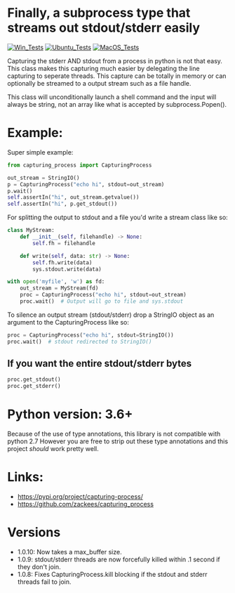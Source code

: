 # Finally, a subprocess type that streams out stdout/stderr easily

[![Win_Tests](https://github.com/zackees/capturing_process/actions/workflows/push_win.yml/badge.svg)](https://github.com/zackees/capturing_process/actions/workflows/push_win.yml)
[![Ubuntu_Tests](https://github.com/zackees/capturing_process/actions/workflows/push_ubuntu.yml/badge.svg)](https://github.com/zackees/capturing_process/actions/workflows/push_ubuntu.yml)
[![MacOS_Tests](https://github.com/zackees/capturing_process/actions/workflows/push_macos.yml/badge.svg)](https://github.com/zackees/capturing_process/actions/workflows/push_macos.yml)

Capturing the stderr AND stdout from a process in python is not that easy.
This class makes this capturing much easier by delegating the line capturing
to seperate threads. This capture can be totally in memory or can optionally
be streamed to a output stream such as a file handle.

This class will unconditionally launch a shell command and the input will always
be string, not an array like what is accepted by subprocess.Popen().

# Example:

Super simple example:

```python
from capturing_process import CapturingProcess

out_stream = StringIO()
p = CapturingProcess("echo hi", stdout=out_stream)
p.wait()
self.assertIn("hi", out_stream.getvalue())
self.assertIn("hi", p.get_stdout())
```

For splitting the output to stdout and a file you'd write a stream class like so:

```python
class MyStream:
    def __init__(self, filehandle) -> None:
        self.fh = filehandle

    def write(self, data: str) -> None:
        self.fh.write(data)
        sys.stdout.write(data)

with open('myfile', 'w') as fd:
    out_stream = MyStream(fd)
    proc = CapturingProcess("echo hi", stdout=out_stream)
    proc.wait()  # Output will go to file and sys.stdout
```


To silence an output stream (stdout/stderr) drop a StringIO object as an argument to
the CapturingProcess like so:

```python
proc = CapturingProcess("echo hi", stdout=StringIO())
proc.wait()  # stdout redirected to StringIO()
```

## If you want the entire stdout/stderr bytes

```python
proc.get_stdout()
proc.get_stderr()
```

# Python version: 3.6+

Because of the use of type annotations, this library is not compatible with python 2.7
However you are free to strip out these type annotations and this project *should* work
pretty well.

# Links:

   * https://pypi.org/project/capturing-process/
   * https://github.com/zackees/capturing_process


# Versions

  * 1.0.10: Now takes a max_buffer size.
  * 1.0.9: stdout/stderr threads are now forcefully killed within .1 second if they don't join.
  * 1.0.8: Fixes CapturingProcess.kill blocking if the stdout and stderr threads fail to join.